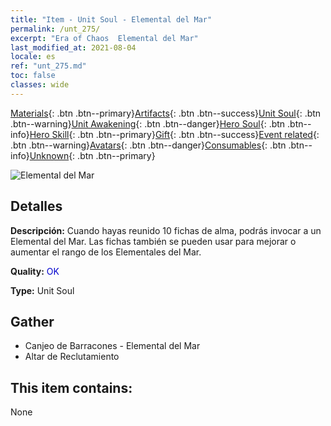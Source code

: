 ```yaml
---
title: "Item - Unit Soul - Elemental del Mar"
permalink: /unt_275/
excerpt: "Era of Chaos  Elemental del Mar"
last_modified_at: 2021-08-04
locale: es
ref: "unt_275.md"
toc: false
classes: wide
---
```

 [Materials](/ItemsES/){: .btn .btn--primary}[Artifacts](/ItemsES/Artifacts/){: .btn .btn--success}[Unit Soul](/ItemsES/UnitSoul/){: .btn .btn--warning}[Unit Awakening](/ItemsES/UnitAwakening/){: .btn .btn--danger}[Hero Soul](/ItemsES/HeroSoul/){: .btn .btn--info}[Hero Skill](/ItemsES/HeroSkill/){: .btn .btn--primary}[Gift](/ItemsES/Gift/){: .btn .btn--success}[Event related](/ItemsES/Events/){: .btn .btn--warning}[Avatars](/ItemsES/Avatars/){: .btn .btn--danger}[Consumables](/ItemsES/Consumables/){: .btn .btn--info}[Unknown](/ItemsES/Unknown/){: .btn .btn--primary}

 ![Elemental del Mar](/images/u/ti_haiyuansu.jpg)

## Detalles
 **Descripción:** Cuando hayas reunido 10 fichas de alma, podrás invocar a un Elemental del Mar. Las fichas también se pueden usar para mejorar o aumentar el rango de los Elementales del Mar.

 **Quality:** <span style="color: #0000CD">OK</span>

 **Type:** Unit Soul

## Gather

*    Canjeo de Barracones - Elemental del Mar 
*    Altar de Reclutamiento 

## This item contains:

  None

